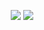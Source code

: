 <p align="center">
  <img src="https://camo.githubusercontent.com/3767b71d80d99601de3ca199ab430ec22c3e404cb4f4a75417be8e53a45ec24a/68747470733a2f2f6769746875622d726561646d652d737461" />
 <img src="https://camo.githubusercontent.com/20eb4b698d1ad2acf7ec8dd7e24c3ee880822e0cd479fe6211555528e9a02730/68747470733a2f2f6769746875622d726561646d652d73746174732e616e7572616768617a7261312e76657263656c2e6170702f6170692f746f702d6c616e67732f3f757365726e616d653d326c32316c312626686964655f626f726465723d74727565266c61796f75743d636f6d70616374267468656d653d7261646963616c" /> 
</p>
